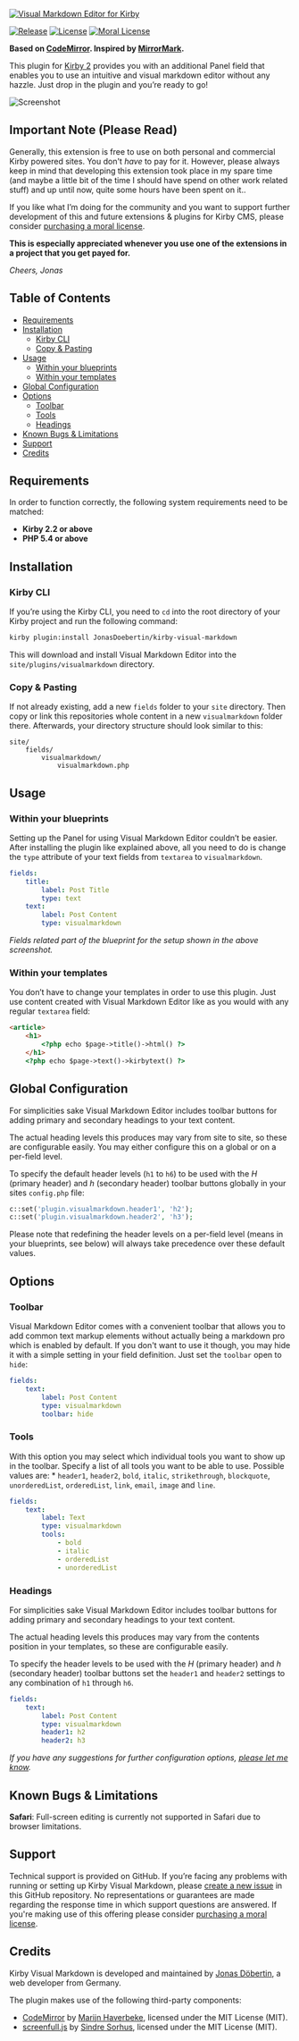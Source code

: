 [![Visual Markdown Editor for Kirby](https://raw.githubusercontent.com/JonasDoebertin/kirby-visual-markdown/master/logo.gif)](https://github.com/JonasDoebertin/kirby-visual-markdown/)

[![Release](https://img.shields.io/github/release/jonasdoebertin/kirby-visual-markdown.svg)](https://github.com/jonasdoebertin/kirby-mirrormark/releases)
[![License](https://img.shields.io/badge/license-GPLv3-blue.svg)](https://raw.githubusercontent.com/jonasdoebertin/kirby-mirrormark/master/LICENSE)
[![Moral License](https://img.shields.io/badge/buy-moral_license-8dae28.svg)](https://gumroad.com/l/visualmarkdown)

**Based on [CodeMirror](https://github.com/codemirror/CodeMirror). Inspired by [MirrorMark](https://github.com/musicbed/MirrorMark).**

This plugin for [Kirby 2](http://getkirby.com/) provides you with an additional Panel field that enables you to use an intuitive and visual markdown editor without any hazzle. Just drop in the plugin and you’re ready to go!

![Screenshot](https://raw.githubusercontent.com/JonasDoebertin/kirby-visual-markdown/master/screenshot.png)

## Important Note (Please Read)

Generally, this extension is free to use on both personal and commercial Kirby powered sites. You don't *have* to pay for it. However, please always keep in mind that developing this extension took place in my spare time (and maybe a little bit of the time I should have spend on other work related stuff) and up until now, quite some hours have been spent on it..

If you like what I’m doing for the community and you want to support further development of this and future extensions & plugins for Kirby CMS, please consider [purchasing a moral license](https://gumroad.com/l/visualmarkdown).

**This is especially appreciated whenever you use one of the extensions in a project that you get payed for.**

*Cheers, Jonas*

<!-- START doctoc generated TOC please keep comment here to allow auto update -->
<!-- DON'T EDIT THIS SECTION, INSTEAD RE-RUN doctoc TO UPDATE -->
## Table of Contents

- [Requirements](#requirements)
- [Installation](#installation)
  - [Kirby CLI](#kirby-cli)
  - [Copy & Pasting](#copy--pasting)
- [Usage](#usage)
  - [Within your blueprints](#within-your-blueprints)
  - [Within your templates](#within-your-templates)
- [Global Configuration](#global-configuration)
- [Options](#options)
  - [Toolbar](#toolbar)
  - [Tools](#tools)
  - [Headings](#headings)
- [Known Bugs & Limitations](#known-bugs--limitations)
- [Support](#support)
- [Credits](#credits)

<!-- END doctoc generated TOC please keep comment here to allow auto update -->

## Requirements

In order to function correctly, the following system requirements need to be matched:

* **Kirby 2.2 or above**
* **PHP 5.4 or above**

## Installation

### Kirby CLI

If you’re using the Kirby CLI, you need to `cd` into the root directory of your Kirby project and run the following command:

```bash
kirby plugin:install JonasDoebertin/kirby-visual-markdown
```

This will download and install Visual Markdown Editor into the `site/plugins/visualmarkdown` directory.

### Copy & Pasting

If not already existing, add a new `fields` folder to your `site` directory. Then copy or link this repositories whole content in a new `visualmarkdown` folder there. Afterwards, your directory structure should look similar to this:

```
site/
	fields/
		visualmarkdown/
			visualmarkdown.php
```

## Usage

### Within your blueprints

Setting up the Panel for using Visual Markdown Editor couldn’t be easier. After installing the plugin like explained above, all you need to do is change the `type` attribute of your text fields from `textarea` to `visualmarkdown`.

```yaml
fields:
    title:
        label: Post Title
        type: text
    text:
        label: Post Content
        type: visualmarkdown
```

*Fields related part of the blueprint for the setup shown in the above screenshot.*

### Within your templates

You don’t have to change your templates in order to use this plugin. Just use content created with Visual Markdown Editor like as you would with any regular `textarea` field:

```html
<article>
	<h1>
		<?php echo $page->title()->html() ?>
	</h1>
	<?php echo $page->text()->kirbytext() ?>
```

## Global Configuration

For simplicities sake Visual Markdown Editor includes toolbar buttons for adding primary and secondary headings to your text content.

The actual heading levels this produces may vary from site to site, so these are configurable easily. You may either configure this on a global or on a per-field level.

To specify the default header levels (`h1` to `h6`) to be used with the *H* (primary header) and *h* (secondary header) toolbar buttons globally in your sites `config.php` file:

```php
c::set('plugin.visualmarkdown.header1', 'h2');
c::set('plugin.visualmarkdown.header2', 'h3');
```

Please note that redefining the header levels on a per-field level (means in your blueprints, see below) will always take precedence over these default values.

## Options

### Toolbar

Visual Markdown Editor comes with a convenient toolbar that allows you to add common text markup elements without actually being a markdown pro which is enabled by default. If you don't want to use it though, you may hide it with a simple setting in your field definition. Just set the `toolbar` open to `hide`:

```yaml
fields:
    text:
        label: Post Content
        type: visualmarkdown
		toolbar: hide
```

### Tools

With this option you may select which individual tools you want to show up in the toolbar. Specify a list of all tools you want to be able to use. Possible values are: * `header1`, `header2`, `bold`, `italic`, `strikethrough`, `blockquote`, `unorderedList`, `orderedList`, `link`, `email`, `image` and `line`.

```yaml
fields:
    text:
        label: Text
        type: visualmarkdown
        tools:
            - bold
            - italic
            - orderedList
            - unorderedList
```

### Headings

For simplicities sake Visual Markdown Editor includes toolbar buttons for adding primary and secondary headings to your text content.

The actual heading levels this produces may vary from the contents position in your templates, so these are configurable easily.

To specify the header levels to be used with the *H* (primary header) and *h* (secondary header) toolbar buttons set the `header1` and `header2` settings to any combination of `h1` through `h6`.

```yaml
fields:
    text:
        label: Post Content
        type: visualmarkdown
        header1: h2
        header2: h3
```

*If you have any suggestions for further configuration options, [please let me know](https://github.com/JonasDoebertin/kirby-visual-markdown/issues/new).*

## Known Bugs & Limitations

**Safari**: Full-screen editing is currently not supported in Safari due to browser limitations.

## Support

Technical support is provided on GitHub. If you’re facing any problems with running or setting up Kirby Visual Markdown, please [create a new issue](https://github.com/JonasDoebertin/kirby-visual-markdown/issues/new) in this GitHub repository. No representations or guarantees are made regarding the response time in which support questions are answered. If you're making use of this offering please consider [purchasing a moral license](https://gumroad.com/l/visualmarkdown).

## Credits

Kirby Visual Markdown is developed and maintained by [Jonas Döbertin](http://jd-powered.net/), a web developer from Germany.

The plugin makes use of the following third-party components:

* [CodeMirror](https://codemirror.net/) by [Marijn Haverbeke](http://marijnhaverbeke.nl/), licensed under the MIT License (MIT).
* [screenfull.js](https://github.com/sindresorhus/screenfull.js) by [Sindre Sorhus](https://sindresorhus.com/), licensed under the MIT License (MIT).
